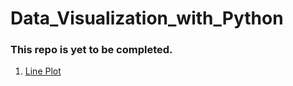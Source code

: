 # Data_Visualization_with_Python

### This repo is yet to be completed.

1. [Line Plot](https://github.com/Tarun-Kamboj/Data_Visualization_with_Python/tree/master/Line%20Plot)